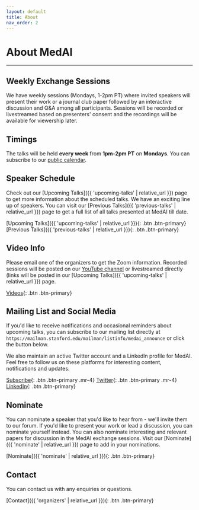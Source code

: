 ```yaml
---
layout: default
title: About
nav_order: 2
---
```


# About MedAI

---

## Weekly Exchange Sessions
We have weekly sessions (Mondays, 1-2pm PT) where invited speakers will present their work or a journal club paper followed by an interactive discussion and Q&A among all participants. Sessions will be recorded or livestreamed based on presenters' consent and the recordings will be available for viewership later.

## Timings
The talks will be held **every week** from **1pm-2pm PT** on **Mondays**. You can subscribe to our [public calendar](https://calendar.google.com/calendar/u/0/embed?src=ab4c643a609c1c1e417badd79027697d716f7bed093114f274c72a8100aafcf6@group.calendar.google.com&ctz=America/Los_Angeles).

## Speaker Schedule
Check out our [Upcoming Talks]({{ 'upcoming-talks' | relative_url }}) page to get more information about the scheduled talks. We have an exciting line up of speakers. You can visit our [Previous Talks]({{ 'previous-talks' | relative_url }}) page to get a full list of all talks presented at MedAI till date.

[Upcoming Talks]({{ 'upcoming-talks' | relative_url }}){: .btn .btn-primary} 
[Previous Talks]({{ 'previous-talks' | relative_url }}){: .btn .btn-primary}

## Video Info
Please email one of the organizers to get the Zoom information. Recorded sessions will be posted on our [YouTube channel](https://www.youtube.com/channel/UCOkkljs06NPPkjNysCdQV4w) or livestreamed directly (links will be posted in our [Upcoming Talks]({{ 'upcoming-talks' | relative_url }}) page.

[Videos](https://www.youtube.com/channel/UCOkkljs06NPPkjNysCdQV4w){: .btn .btn-primary}

## Mailing List and Social Media
If you'd like to receive notifications and occasional reminders about upcoming talks, you can subscribe to our mailing list directly at `https://mailman.stanford.edu/mailman/listinfo/medai_announce` or click the button below. 

We also maintain an active Twitter account and a LinkedIn profile for MedAI. Feel free to follow us on these platforms for interesting content, notifications and updates.

[Subscribe](https://mailman.stanford.edu/mailman/listinfo/medai_announce){: .btn .btn-primary .mr-4}
[Twitter](https://twitter.com/MedaiStanford){: .btn .btn-primary .mr-4}
[LinkedIn](https://www.linkedin.com/in/stanford-medai-715754216/){: .btn .btn-primary}

## Nominate
You can nominate a speaker that you'd like to hear from - we'll invite them to our forum. If you'd like to present your work or lead a discussion, you can nominate yourself instead. You can also nominate interesting and relevant papers for discussion in the MedAI exchange sessions. Visit our [Nominate]({{ 'nominate' | relative_url }}) page to add in your nominations.

[Nominate]({{ 'nominate' | relative_url }}){: .btn .btn-primary}

## Contact
You can contact us with any enquiries or questions.

[Contact]({{ 'organizers' | relative_url }}){: .btn .btn-primary}



